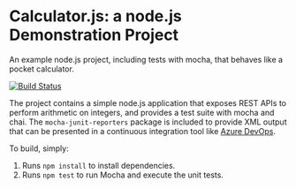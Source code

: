 Calculator.js: a node.js Demonstration Project
==============================================
An example node.js project, including tests with mocha, that behaves like
a pocket calculator.

[![Build Status](https://mds9182.visualstudio.com/Calculator/_apis/build/status/mike9182.calculator?branchName=master)](https://mds9182.visualstudio.com/Calculator/_build/latest?definitionId=13&branchName=master)

The project contains a simple node.js application that exposes REST APIs
to perform arithmetic on integers, and provides a test suite with mocha
and chai.  The `mocha-junit-reporters` package is included to provide XML
output that can be presented in a continuous integration tool like
[Azure DevOps](https://azure.com/devops).

To build, simply:

1. Runs `npm install` to install dependencies.
2. Runs `npm test` to run Mocha and execute the unit tests.

